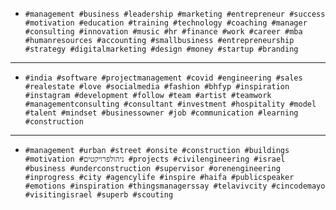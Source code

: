 - `#management #business #leadership #marketing #entrepreneur #success #motivation #education #training #technology #coaching #manager #consulting #innovation #music #hr #finance #work #career #mba #humanresources #accounting #smallbusiness #entrepreneurship #strategy #digitalmarketing #design #money #startup #branding`

---

- `#india #software #projectmanagement #covid #engineering #sales #realestate #love #socialmedia #fashion #bhfyp #inspiration #instagram #development #follow #team #artist #teamwork #managementconsulting #consultant #investment #hospitality #model #talent #mindset #businessowner #job #communication #learning #construction`

---

- `#management #urban #street #onsite #construction #buildings #motivation #ניהולפרויקטים #projects #civilengineering #israel #business #underconstruction #supervisor #orenengineering #inprogress #city #agencylife #inspire #haifa #publicspeaker #emotions #inspiration #thingsmanagerssay #telavivcity #cincodemayo #visitingisrael #superb #scouting`
